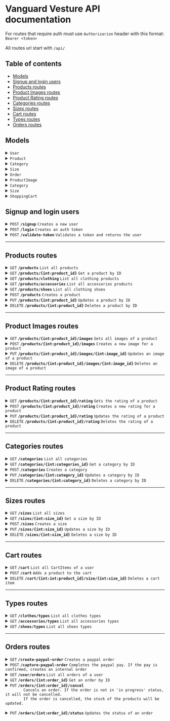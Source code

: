 # Vanguard Vesture API documentation

For routes that require auth must use `Authorizarion` header with this format: `Bearer <token>`

All routes url start with `/api/`

## Table of contents

- [Models](#models)
- [Signup and login users](#signup-and-login-users)
- [Products routes](#products-routes)
- [Product Images routes](#product-images-routes)
- [Product Rating routes](#product-rating-routes)
- [Categories routes](#categories-routes)
- [Sizes routes](#sizes-routes)
- [Cart routes](#cart-routes)
- [Types routes](#types-routes)
- [Orders routes](#orders-routes)


## Models

<details>
<summary>
    <code>User</code>
</summary>
    
```json
{
    "id": int,
    "first_name": string,
    "last_name": string,
    "email": string,
    "address": string,
    "location": string,
    "payment_method": string,
    "is_admin": boolean
}
```

</details>

<details>
<summary>
    <code>Product</code>
</summary>
    
```json
{
    "id": int,
    "name": string,
    "price": float,
    "description": string,
    "color": string,
    "image_url": string,
    "category_id": int,
    "type": string,
    "created_at": string,
    "sizes_stock": [
        {
            "id": int,
            "quantity": int
        }
    ],
    "rating": float,
}
```
</details>

<details>
<summary>
    <code>Category</code>
</summary>
        
```json
{
    "id": int,
    "name": string,
}
```
</details>

<details>
<summary>
    <code>Size</code>
</summary>
            
```json
{
    "id": int,
    "name": string,
}
```
</details>

<details>
<summary>
    <code>Order</code>
</summary>

```json
{
    "id": int,
    "user_id": int,
    "status": string,
    "order_date": string,
    "billing_info": {
        "full_name": string,
        "address": string,
        "email": string,
        "phone_number": string
    },
    "total": float,
    "order_items": [
        {
            "product": 'Product object',
            "quantity": int,
            "size": 'Size object'
        }
    ]
}
```

</details>

<details>
<summary>
    <code>ProductImage</code>
</summary>
    
```json
{
    "id": int,
    "order": int,
    "image_url": string,
    "product_id": int
}
```

</details>

<details>
<summary>
    <code>Category</code>
</summary>
        
```json
{
    "id": int,
    "name": string
}
```
</details>

<details>
<summary>
    <code>Size</code>
</summary>

```json
{
    "id": int,
    "name": string
}
```

</details>

<details>
<summary>
    <code>ShoppingCart</code>
</summary>

Represents a product within a user's cart. A product can be added to a shopping cart several times, but with different sizes.

```json
{
    "id": int,
    "user_id": int,
    "product_id": int,
    "size_id": int,
    "quantity": int,
    "product": "Product object",
    "size": "Size object"
}
```

</details>

<!-- End models -->

## Signup and login users

<details>
<summary>
	<code>POST</code>
	<code><b>/signup</b></code>
	<code>Creates a new user</code>
</summary>

### Request Body

```json
{
    "first_name": string,
    "last_name": string,
    "email": string,
    "password": string,
    "address": string,
    "location": string
}
```

### Responses

> | http code | content-type       | response                                 |
> | --------- | ------------------ | ---------------------------------------- |
> | `201`     | `application/json` | `{"message": "User created succefully"}` |
> | `409`     | `application/json` | `{"message": "Email already in use"}`    |
> | `400`     | `application/json` | `{"message": "Password is required"}`    |

</details>

<details>
<summary>
	<code>POST</code>
	<code><b>/login</b></code>
	<code>Creates an auth token</code>
</summary>

### Request Body

```json
{
  "email": string,
  "password": string
}
```

### Responses

> | http code | content-type       | response                                                                   |
> | --------- | ------------------ | -------------------------------------------------------------------------- |
> | `200`     | `application/json` | `{"message": "Successful login", "token": string , "user": (User object)}` |
> | `401`     | `application/json` | `{"message": "Invalid credentials"}`                                       |
> | `400`     | `application/json` | `{"message": "InEmail and password are required"}`                         |

</details>

<details>
<summary>
	<code>POST</code>
	<code><b>/validate-token</b></code>
	<code>Validates a token and returns the user</code>
</summary>

**Auth required** : YES

### Responses

> | http code | content-type       | response                                  |
> | --------- | ------------------ | ----------------------------------------- |
> | `200`     | `application/json` | `(User object)`                           |
> | `401`     | `application/json` | `{"msg": "Missing Authorization Header"}` |
> | `401`     | `application/json` | `{"msg": "Token has expired"}`            |
> | `422`     | `application/json` | `{"msg": "Not enough segments"}`          |

</details>

---

<!-- Product routes -->

## Products routes

<details>
<summary>
	<code>GET</code>
	<code><b>/products</b></code>
	<code>List all products</code>
</summary>

### Responses

> | http code | content-type       | response          |
> | --------- | ------------------ | ----------------- |
> | `200`     | `application/json` | `Array <Product>` |

</details>

<details>
<summary>
	<code>GET</code>
	<code><b>/products/{int:product_id}</b></code>
	<code>Get a product by ID</code>
</summary>

### Responses

> | http code | content-type       | response                           |
> | --------- | ------------------ | ---------------------------------- |
> | `200`     | `application/json` | `(Product object)`                 |
> | `404`     | `application/json` | `{"message": "Product not found"}` |

</details>

<details>
<summary>
	<code>GET</code>
	<code><b>/products/clothing</b></code>
	<code>List all clothing products</code>
</summary>

### Responses

> | http code | content-type       | response          |
> | --------- | ------------------ | ----------------- |
> | `200`     | `application/json` | `Array <Product>` |

</details>

<details>
<summary>
	<code>GET</code>
	<code><b>/products/accessories</b></code>
	<code>List all accessories products</code>
</summary>

### Responses

> | http code | content-type       | response          |
> | --------- | ------------------ | ----------------- |
> | `200`     | `application/json` | `Array <Product>` |

</details>

<details>
<summary>
	<code>GET</code>
	<code><b>/products/shoes</b></code>
	<code>List all clothing shoes</code>
</summary>

### Responses

> | http code | content-type       | response          |
> | --------- | ------------------ | ----------------- |
> | `200`     | `application/json` | `Array <Product>` |

</details>

<details>
<summary>
	<code>POST</code>
	<code><b>/products</b></code>
	<code>Creates a product</code>
</summary>

**Auth required** : YES

**Admin required** : YES

### Request Body

```json
{
  "name": string,
  "price": float,
  "description": string,
  "color": string,
  "image_url": string,
  "category_id": int,
  "sizes_stock": [
    {
      "id": int,
      "stock": int
    }
  ],
  "type": string
}
```

### Responses

> | http code | content-type       | response                                        |
> | --------- | ------------------ | ----------------------------------------------- |
> | `200`     | `application/json` | `(Product object)`                              |
> | `422`     | `application/json` | `{"message": "Size with id (size_id) not found` |

</details>

<details>
<summary>
	<code>PUT</code>
	<code><b>/products/{int:product_id}</b></code>
	<code>Updates a product by ID</code>
</summary>

**Auth required** : YES

**Admin required** : YES

### Request Body

```json
{
  "name": string,
  "price": float,
  "description": string,
  "color": string,
  "image_url": string,
  "category_id": int,
  "sizes_stock": [
    {
      "id": int,
      "stock": int
    }
  ],
  "type": string
}
```

### Responses

> | http code | content-type       | response                                        |
> | --------- | ------------------ | ----------------------------------------------- |
> | `200`     | `application/json` | `(Product object)`                              |
> | `404`     | `application/json` | `{"message": "Product not found"}`              |
> | `422`     | `application/json` | `{"message": "Size with id (size_id) not found` |

</details>

<details>
<summary>
	<code>DELETE</code>
	<code><b>/products/{int:product_id}</b></code>
	<code>Deletes a product by ID</code>
</summary>

**Auth required** : YES

**Admin required** : YES

### Responses

> | http code | content-type               | response                           |
> | --------- | -------------------------- | ---------------------------------- |
> | `204`     | `text/html; charset=utf-8` |                                    |
> | `404`     | `application/json`         | `{"message": "Product not found"}` |

</details>

<!-- End product routes -->

---

<!-- Product Images routes -->

## Product Images routes

<!-- Images routes -->
<details>
<summary>
    <code>GET</code>
    <code><b>/products/{int:product_id}/images</b></code>
    <code>Gets all images of a product</code>
</summary>

### Responses

> | http code | content-type       | response               |
> | --------- | ------------------ | ---------------------- |
> | `200`     | `application/json` | `Array <ProductImage>` |

</details>

<details>

<summary>
    <code>POST</code>
    <code><b>/products/{int:product_id}/images</b></code>
    <code>Creates a new image for a product</code>
</summary>

**Auth required** : YES

**Admin required** : YES

### Request Body

```json
{
    "image_url": string,
    "order": int
}
```

### Responses

> | http code | content-type       | response                              |
> | --------- | ------------------ | ------------------------------------- |
> | `200`     | `application/json` | `(ProductImage object)`               |
> | `404`     | `application/json` | `{"message": "Product not found"}`    |
> | `422`     | `application/json` | `{"message": "Image URL is required"` |
> | `422`     | `application/json` | `{"message": "Order is required"`     |

</details>

<details>
<summary>
    <code>PUT</code>
    <code><b>/products/{int:product_id}/images/{int:image_id}</b></code>
    <code>Updates an image of a product</code>
</summary>

**Auth required** : YES

**Admin required** : YES

### Request Body

```json
{
    "image_url": string,
    "order": int
}
```

### Responses

> | http code | content-type       | response                                 |
> | --------- | ------------------ | ---------------------------------------- |
> | `200`     | `application/json` | `(ProductImage object)`                  |
> | `404`     | `application/json` | `{"message": "Product image not found"}` |

</details>

<details>
<summary>
    <code>DELETE</code>
    <code><b>/products/{int:product_id}/images/{int:image_id}</b></code>
    <code>Deletes an image of a product</code>
</summary>

**Auth required** : YES

**Admin required** : YES

### Responses

> | http code | content-type               | response                                 |
> | --------- | -------------------------- | ---------------------------------------- |
> | `204`     | `text/html; charset=utf-8` |                                          |
> | `404`     | `application/json`         | `{"message": "Product image not found"}` |

</details>
<!-- End images routes -->

---

<!-- Product Rating routes -->

## Product Rating routes

<details>
<summary>
    <code>GET</code>
    <code><b>/products/{int:product_id}/rating</b></code>
    <code>Gets the rating of a product</code>
</summary>

### Responses

> | http code | content-type       | response                                                                     |
> | --------- | ------------------ | ---------------------------------------------------------------------------- |
> | `200`     | `application/json` | `{"id": number, "rating": float, name: string, users_rating: Array <User> }` |
> | `404`     | `application/json` | `{"message": "Product not found"}`                                           |

</details>

<details>
<summary>
    <code>POST</code>
    <code><b>/products/{int:product_id}/rating</b></code>
    <code>Creates a new rating for a product</code>
</summary>

**Auth required** : YES

### Request Body

```json
{
    "rating": float
}
```

### Responses

> | http code | content-type       | response                                                     |
> | --------- | ------------------ | ------------------------------------------------------------ |
> | `200`     | `application/json` | `{"user_id": number, "product_id": number, "rating": float}` |
> | `404`     | `application/json` | `{"message": "Product not found"}`                           |

</details>

<details>
<summary>
    <code>PUT</code>
    <code><b>/products/{int:product_id}/rating</b></code>
    <code>Updates the rating of a product</code>
</summary>

**Auth required** : YES

### Request Body

```json
{
    "rating": float
}
```

### Responses

> | http code | content-type       | response                                                     |
> | --------- | ------------------ | ------------------------------------------------------------ |
> | `200`     | `application/json` | `{"user_id": number, "product_id": number, "rating": float}` |
> | `404`     | `application/json` | `{"message": "Product not found"}`                           |

</details>

<details>
<summary>
    <code>DELETE</code>
    <code><b>/products/{int:product_id}/rating</b></code>
    <code>Deletes the rating of a product</code>
</summary>

**Auth required** : YES

### Responses

> | http code | content-type               | response                           |
> | --------- | -------------------------- | ---------------------------------- |
> | `204`     | `text/html; charset=utf-8` |                                    |
> | `404`     | `application/json`         | `{"message": "Product not found"}` |

</details>

<!-- End product rating routes -->

---

<!-- Categories routes -->

## Categories routes

<details>
<summary>
	<code>GET</code>
	<code><b>/categories</b></code>
	<code>List all categories</code>
</summary>

### Responses

> | http code | content-type       | response           |
> | --------- | ------------------ | ------------------ |
> | `200`     | `application/json` | `Array <Category>` |

</details>

<details>
<summary>
	<code>GET</code>
	<code><b>/categories/{int:categories_id}</b></code>
	<code>Get a category by ID</code>
</summary>

### Responses

> | http code | content-type       | response                            |
> | --------- | ------------------ | ----------------------------------- |
> | `200`     | `application/json` | `(Category object)`                 |
> | `404`     | `application/json` | `{"message": "Category not found"}` |

</details>

<details>
<summary>
    <code>POST</code>
    <code><b>/categories</b></code>
    <code>Creates a category</code>
</summary>

**Auth required** : YES

**Admin required** : YES

### Request Body

```json
{
    "name": string,
    "id": number
}
```

### Responses

> | http code | content-type       | response                                   |
> | --------- | ------------------ | ------------------------------------------ |
> | `200`     | `application/json` | `(Category object)`                        |
> | `409`     | `application/json` | `{"message": "Category already exists"`    |
> | `409`     | `application/json` | `{"message": "Category ID already exists"` |
> | `422`     | `application/json` | `{"message": "Name is required"`           |
> | `422`     | `application/json` | `{"message": "ID is required"`             |

</details>

<details>
<summary>
    <code>PUT</code>
    <code><b>/categories/{int:category_id}</b></code>
    <code>Updates a category by ID</code>
</summary>

**Auth required** : YES

**Admin required** : YES

### Request Body

```json
{
    "name": string
}
```

### Responses

> | http code | content-type       | response                            |
> | --------- | ------------------ | ----------------------------------- |
> | `200`     | `application/json` | `(Category object)`                 |
> | `404`     | `application/json` | `{"message": "Category not found"}` |

</details>

<details>
<summary>
    <code>DELETE</code>
    <code><b>/categories/{int:category_id}</b></code>
    <code>Deletes a category by ID</code>
</summary>

**Auth required** : YES

**Admin required** : YES

### Responses

> | http code | content-type               | response                            |
> | --------- | -------------------------- | ----------------------------------- |
> | `204`     | `text/html; charset=utf-8` |                                     |
> | `404`     | `application/json`         | `{"message": "Category not found"}` |

</details>

<!-- End categories routes -->

---

<!-- Sizes routes -->

## Sizes routes

<details>
<summary>
    <code>GET</code>
    <code><b>/sizes</b></code>
    <code>List all sizes</code>
</summary>

### Responses

> | http code | content-type       | response       |
> | --------- | ------------------ | -------------- |
> | `200`     | `application/json` | `Array <Size>` |

</details>

<details>

<summary>
    <code>GET</code>
    <code><b>/sizes/{int:size_id}</b></code>
    <code>Get a size by ID</code>
</summary>

### Responses

> | http code | content-type       | response                        |
> | --------- | ------------------ | ------------------------------- |
> | `200`     | `application/json` | `(Size object)`                 |
> | `404`     | `application/json` | `{"message": "Size not found"}` |

</details>

<details>
<summary>
    <code>POST</code>
    <code><b>/sizes</b></code>
    <code>Creates a size</code>
</summary>

**Auth required** : YES

**Admin required** : YES

### Request Body

```json
{
    "name": string,
    "category_id": number
}
```

### Responses

> | http code | content-type       | response                                 |
> | --------- | ------------------ | ---------------------------------------- |
> | `200`     | `application/json` | `(Size object)`                          |
> | `409`     | `application/json` | `{"message": "Size name already exists"` |
> | `422`     | `application/json` | `{"message": "Name is required"`         |
> | `422`     | `application/json` | `{"message": "Category ID is required"`  |

</details>

<details>
<summary>
    <code>PUT</code>
    <code><b>/sizes/{int:size_id}</b></code>
    <code>Updates a size by ID</code>
</summary>

**Auth required** : YES

**Admin required** : YES

### Request Body

```json
{
    "name": string,
    "category_id": number
}
```

### Responses

> | http code | content-type       | response                        |
> | --------- | ------------------ | ------------------------------- |
> | `200`     | `application/json` | `(Size object)`                 |
> | `404`     | `application/json` | `{"message": "Size not found"}` |

</details>

<details>
<summary>
    <code>DELETE</code>
    <code><b>/sizes/{int:size_id}</b></code>
    <code>Deletes a size by ID</code>
</summary>

**Auth required** : YES

**Admin required** : YES

### Responses

> | http code | content-type               | response                        |
> | --------- | -------------------------- | ------------------------------- |
> | `204`     | `text/html; charset=utf-8` |                                 |
> | `404`     | `application/json`         | `{"message": "Size not found"}` |

</details>

<!-- End sizes routes -->

---

<!-- Cart routes -->

## Cart routes

<details>
<summary>
    <code>GET</code>
    <code><b>/cart</b></code>
    <code>List all CartItems of a user</code>
</summary>

**Auth required** : YES

### Responses

> | http code | content-type       | response           |
> | --------- | ------------------ | ------------------ |
> | `200`     | `application/json` | `Array <CartItem>` |

</details>

<details>
<summary>
    <code>POST</code>
    <code><b>/cart</b></code>
    <code>Adds a product to the cart</code>
</summary>

If the product is already in the cart, the quantity will be updated.

**Auth required** : YES

### Request Body

```json
{
    "product_id": number,
    "size_id": number,
    "quantity": number
}
```

### Responses

> | http code | content-type       | response                                        |
> | --------- | ------------------ | ----------------------------------------------- |
> | `200`     | `application/json` | `Array <ShoppingCart>`                          |
> | `404`     | `application/json` | `{"message": "Product not found"}`              |
> | `404`     | `application/json` | `{"message": "Size not found"}`                 |
> | `422`     | `application/json` | `{"message": "Value quantity is missing"`       |
> | `422`     | `application/json` | `{"message": "Quantity must be greater than 0"` |
> | `409`     | `application/json` | `{"message": "Not enough stock"`                |
> | `422`     | `application/json` | `{"message": "Value size_id is missing"`        |
> | `422`     | `application/json` | `{"message": "Value product_id is missing"`     |

</details>

<details>
<summary>
    <code>DELETE</code>
    <code><b>/cart/{int:int:product_id}/size/{int:size_id}</b></code>
    <code>Deletes a cart item</code>
</summary>

**Auth required** : YES

### Responses

> | http code | content-type       | response                                   |
> | --------- | ------------------ | ------------------------------------------ |
> | `200`     | `application/json` | `Array <ShoppingCart>`                     |
> | `404`     | `application/json` | `{"message": "Product not found"}`         |
> | `404`     | `application/json` | `{"message": "Size not found"}`            |
> | `404`     | `application/json` | `{"message": "Product not found in cart"}` |

</details>

<!-- End cart routes -->

---

<!-- Types routes -->

## Types routes

<details>
<summary>
    <code>GET</code>
    <code><b>/clothes/types</b></code>
    <code>List all clothes types</code>
</summary>

### Responses

> | http code | content-type       | response         |
> | --------- | ------------------ | ---------------- |
> | `200`     | `application/json` | `Array <string>` |

</details>

<details>
<summary>
    <code>GET</code>
    <code><b>/accessories/types</b></code>
    <code>List all accessories types</code>
</summary>

### Responses

> | http code | content-type       | response         |
> | --------- | ------------------ | ---------------- |
> | `200`     | `application/json` | `Array <string>` |

</details>

<details>
<summary>
    <code>GET</code>
    <code><b>/shoes/types</b></code>
    <code>List all shoes types</code>
</summary>

### Responses

> | http code | content-type       | response         |
> | --------- | ------------------ | ---------------- |
> | `200`     | `application/json` | `Array <string>` |

</details>

<!-- End types routes -->

---

<!-- Orders routes -->

## Orders routes

<details>
<summary>
    <code>GET</code>
    <code><b>/create-paypal-order</b></code>
    <code>Creates a paypal order</code>
</summary>

**Auth required** : YES

## Request Body

```json
{
    "cart": Array <ShoppingCart>
}
```

### Responses

> | http code | content-type       | response                                                   |
> | --------- | ------------------ | ---------------------------------------------------------- |
> | `200`     | `application/json` | `Paypal response`                                          |
> | `422`     | `application/json` | `{"message": "Cart is empty"}`                             |
> | `404`     | `application/json` | `{"message": "Product not found"}`                         |
> | `404`     | `application/json` | `{"message": "Size not found"}`                            |
> | `400`     | `application/json` | `{"message": "Product does not have stock for this size"}` |
> | `400`     | `application/json` | `{"message": "Not enough stock", "stock": number}`         |

</details>

<details>
<summary>
    <code>POST</code>
    <code><b>/capture-paypal-order</b></code>
    <code>Completes the paypal pay. If the pay is confirmed, creates an internal order</code>
</summary>

**Auth required** : YES

## Request Body

```json
{
    "orderID": string, // Paypal order ID
    "cart": Array <ShoppingCart>,
    "billing_info": {
        "full_name": string,
        "address": string,
        "email": string,
        "phone_number": string
    },
    "fromCart": boolean
}
```

### Responses

> | http code | content-type       | response                                                             |
> | --------- | ------------------ | -------------------------------------------------------------------- |
> | `200`     | `application/json` | `{"message": "Order created successfully", "order": (Order object)}` |

</details>

<details>

<summary>
    <code>GET</code>
    <code><b>/user/orders</b></code>
    <code>List all orders of a user</code>
</summary>

**Auth required** : YES

### Responses

> | http code | content-type       | response         |
> | --------- | ------------------ | ---------------- |
> | `200`     | `application/json` | `Array <Order>`  |

</details>

<details>
<summary>
    <code>GET</code>
    <code><b>/orders/{int:order_id}</b></code>
    <code>Get an order by ID</code>
</summary>

**Auth required** : YES

### Responses

> | http code | content-type       | response                            |
> | --------- | ------------------ | ----------------------------------- |
> | `200`     | `application/json` | `(Order object)`                    |
> | `404`     | `application/json` | `{"message": "Order not found"}`    |

</details>

<details>
<summary>
    <code>PUT</code>
    <code><b>/orders/{int:order_id}/cancel</b></code>
    <code>
        Cancels an order. If the order is not in 'in progress' status, it will not be cancelled.
        If the order is cancelled, the stock of the products will be updated.
    </code>
</summary>

**Auth required** : YES

### Responses

> | http code | content-type       | response                            |
> | --------- | ------------------ | ----------------------------------- |
> | `200`     | `application/json` | `(Order object)`                    |
> | `404`     | `application/json` | `{"message": "Order not found"}`    |
> | `400`     | `application/json` | `{"message": "Order cannot be canceled"}`    |

</details>

<details>
<summary>
    <code>PUT</code>
    <code><b>/orders/{int:order_id}/status</b></code>
    <code>Updates the status of an order</code>
</summary>

**Auth required** : YES

**Admin required** : YES

### Request Body

```json
{
    "status": string
}
```

### Responses

> | http code | content-type       | response                            |
> | --------- | ------------------ | ----------------------------------- |
> | `200`     | `application/json` | `(Order object)`                    |
> | `404`     | `application/json` | `{"message": "Order not found"}`    |
> | `422`     | `application/json` | `{"message": "Status is required"}` |
> | `422`     | `application/json` | `{"message": "Invalid status"}`     |

</details>

<!-- End orders routes -->



